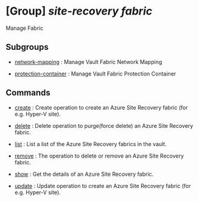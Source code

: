 # [Group] _site-recovery fabric_

Manage Fabric

## Subgroups

- [network-mapping](/Commands/site-recovery/fabric/network-mapping/readme.md)
: Manage Vault Fabric Network Mapping

- [protection-container](/Commands/site-recovery/fabric/protection-container/readme.md)
: Manage Vault Fabric Protection Container

## Commands

- [create](/Commands/site-recovery/fabric/_create.md)
: Create operation to create an Azure Site Recovery fabric (for e.g. Hyper-V site).

- [delete](/Commands/site-recovery/fabric/_delete.md)
: Delete operation to purge(force delete) an Azure Site Recovery fabric.

- [list](/Commands/site-recovery/fabric/_list.md)
: List a list of the Azure Site Recovery fabrics in the vault.

- [remove](/Commands/site-recovery/fabric/_remove.md)
: The operation to delete or remove an Azure Site Recovery fabric.

- [show](/Commands/site-recovery/fabric/_show.md)
: Get the details of an Azure Site Recovery fabric.

- [update](/Commands/site-recovery/fabric/_update.md)
: Update operation to create an Azure Site Recovery fabric (for e.g. Hyper-V site).
